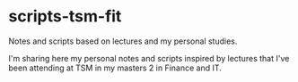 # scripts-tsm-fit
Notes and scripts based on lectures and my personal studies.

I'm sharing here my personal notes and scripts inspired by lectures that I've been attending at TSM in my masters 2 in Finance and IT.